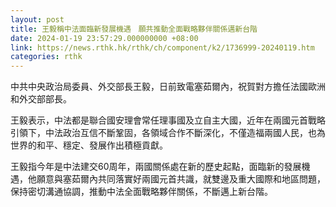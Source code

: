 ```yaml
---
layout: post
title: 王毅稱中法面臨新發展機遇　願共推動全面戰略夥伴關係邁新台階
date: 2024-01-19 23:57:29.000000000 +08:00
link: https://news.rthk.hk/rthk/ch/component/k2/1736999-20240119.htm
categories: rthk
---
```


中共中央政治局委員、外交部長王毅，日前致電塞茹爾內，祝賀對方擔任法國歐洲和外交部部長。

王毅表示，中法都是聯合國安理會常任理事國及立自主大國，近年在兩國元首戰略引領下，中法政治互信不斷鞏固，各領域合作不斷深化，不僅造福兩國人民，也為世界的和平、穩定、發展作出積極貢獻。

王毅指今年是中法建交60周年，兩國關係處在新的歷史起點，面臨新的發展機遇，他願意與塞茹爾內共同落實好兩國元首共識，就雙邊及重大國際和地區問題，保持密切溝通協調，推動中法全面戰略夥伴關係，不斷邁上新台階。
